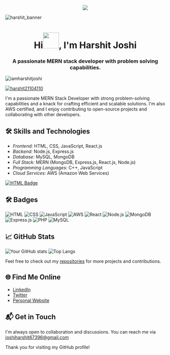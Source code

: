 <p align="center">
 <img src="https://readme-typing-svg.herokuapp.com?size=30&width=600&lines=Welcome+To+Harshit's+GitHub+Profile!">
</p>

![harshit_banner](https://user-images.githubusercontent.com/90023611/176618769-0aa22000-49b7-435c-b854-82b90d51a3bc.png)

<h1 align="center">Hi<img src="https://github.com/TheDudeThatCode/TheDudeThatCode/blob/master/Assets/Hi.gif" width="50">, I'm Harshit Joshi</h1>

<h3 align="center">A passionate MERN stack developer with problem solving capabilities.</h3>

<p align="left"> <img src="https://komarev.com/ghpvc/?username=iamharshitjoshi&label=Profile%20views&color=0e75b6&style=flat" alt="iamharshitjoshi" /> </p>

<p align="left"> <a href="https://twitter.com/harshit21104110" target="blank"><img src="https://img.shields.io/twitter/follow/harshit21104110?logo=twitter&style=for-the-badge" alt="harshit21104110" /></a> </p>

I'm a passionate MERN Stack Developer with strong problem-solving capabilities and a knack for crafting efficient and scalable solutions. I'm also AWS certified, and I enjoy contributing to open-source projects and collaborating with other developers.

## 🛠 Skills and Technologies
- *Frontend:* HTML, CSS, JavaScript, React.js
- *Backend:* Node.js, Express.js
- *Database:* MySQL, MongoDB
- *Full Stack:* MERN (MongoDB, Express.js, React.js, Node.js)
- *Programming Languages:* C++, JavaScript
- *Cloud Services:* AWS (Amazon Web Services)

<a href="https://github.com/your-username/your-repository" target="_blank">
  <img src="https://img.shields.io/badge/-HTML5-E34F26?style=flat&logo=html5&logoColor=white" alt="HTML Badge">
</a>

## 🛠 Badges 
![HTML](https://img.shields.io/badge/-HTML5-E34F26?style=flat&logo=html5&logoColor=white)
![CSS](https://img.shields.io/badge/-CSS3-1572B6?style=flat&logo=css3&logoColor=white)
![JavaScript](https://img.shields.io/badge/-JavaScript-F7DF1E?style=flat&logo=javascript&logoColor=black)
![AWS](https://img.shields.io/badge/-AWS-232F3E?style=flat&logo=amazon-aws&logoColor=white)
![React](https://img.shields.io/badge/-React-61DAFB?style=flat&logo=react&logoColor=white)
![Node.js](https://img.shields.io/badge/-Node.js-339933?style=flat&logo=node.js&logoColor=white)
![MongoDB](https://img.shields.io/badge/-MongoDB-47A248?style=flat&logo=mongodb&logoColor=white)
![Express.js](https://img.shields.io/badge/-Express.js-000000?style=flat&logo=express&logoColor=white)
![PHP](https://img.shields.io/badge/-PHP-777BB4?style=flat&logo=php&logoColor=white)
![MySQL](https://img.shields.io/badge/-MySQL-4479A1?style=flat&logo=mysql&logoColor=white)


## 📈 GitHub Stats
![Your GitHub stats](https://github-readme-stats.vercel.app/api?username=yourusername&show_icons=true&theme=radical)
![Top Langs](https://github-readme-stats.vercel.app/api/top-langs/?username=yourusername&layout=compact&theme=radical)

Feel free to check out my [repositories](https://github.com/HarshitSnippet?tab=repositories) for more projects and contributions.

## 🌐 Find Me Online
- [LinkedIn](https://www.linkedin.com/in/yourusername/](https://www.linkedin.com/in/harshit-joshi-566808291/))
- [Twitter](https://twitter.com/yourusername](https://x.com/Harshit21104110))
- [Personal Website](https://yourwebsite.com)

## 📬 Get in Touch
I'm always open to collaboration and discussions. You can reach me via [joshiharshit67396@gmail.com](mailto:joshiharshit67396@gmail.com) 

Thank you for visiting my GitHub profile!
